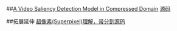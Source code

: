 ##[A Video Saliency Detection Model in Compressed Domain](https://ieeexplore.ieee.org/abstract/document/6560380)
[源码](http://vlg.cs.dartmouth.edu/c3d/)

##拓展延伸
[超像素(Superpixel)理解，带分割源码](https://blog.csdn.net/linear_luo/article/details/52588515)